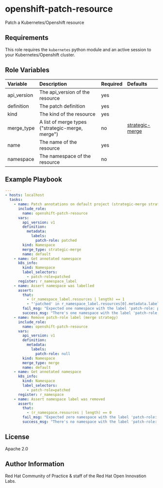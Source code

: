 openshift-patch-resource
========================

Patch a Kubernetes/Openshift resource

Requirements
------------

This role requires the `kubernetes` python module and an active session to your Kubernetes/Openshift cluster.

Role Variables
--------------

| Variable | Description | Required | Defaults |
| :------- | :---------- | :------- | :------- |
| api_version | The api_version of the resource | yes ||
| definition | The patch definition | yes ||
| kind | The kind of the resource | yes ||
| merge_type | A list of merge types ("strategic-merge, merge") | no | [strategic-merge](https://docs.ansible.com/ansible/latest/modules/k8s_module.html) |
| name | The name of the resource | yes ||
| namespace | The namespace of the resource | no ||

Example Playbook
----------------

```yaml
---
- hosts: localhost
  tasks:
    - name: Patch annotations on default project (strategic-merge strategy)
      include_role:
        name: openshift-patch-resource
      vars:
        api_version: v1
        definition:
          metadata:
            labels:
              patch-role: patched
        kind: Namespace
        merge_type: strategic-merge
        name: default
    - name: Get annotated namespace
      k8s_info:
        kind: Namespace
        label_selectors:
          - patch-role=patched
      register: r_namespace_label
    - name: Assert namespace was labelled
      assert:
        that:
          - (r_namespace_label.resources | length) == 1
          - "'patched' in r_namespace_label.resources[0].metadata.labels['patch-role']"
        fail_msg: "Expected one namespace with the label 'patch-role: patched'"
        success_msg: "There's one namespace with the label 'patch-role: patched'"
    - name: Remove patch-role label (merge strategy)
      include_role:
        name: openshift-patch-resource
      vars:
        api_version: v1
        definition:
          metadata:
            labels:
              patch-role: null
        kind: Namespace
        merge_type: merge
        name: default
    - name: Get annotated namespace
      k8s_info:
        kind: Namespace
        label_selectors:
          - patch-role=patched
      register: r_namespace
    - name: Assert namespace label was removed
      assert:
        that:
          - (r_namespace.resources | length) == 0
        fail_msg: "Expected zero namespace with the label 'patch-role: patched'"
        success_msg: "There's no namespace with the label 'patch-role: patched'"
```

License
-------

Apache 2.0

Author Information
------------------

Red Hat Community of Practice & staff of the Red Hat Open Innovation Labs.

